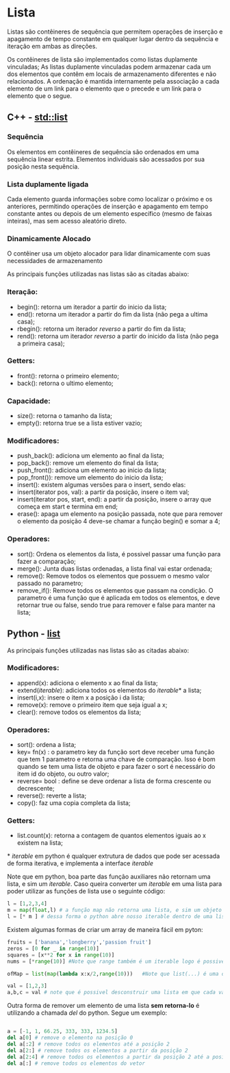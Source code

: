 # Lista

Listas são contêineres de sequência que permitem operações de inserção e apagamento de tempo constante em qualquer lugar dentro da sequência e iteração em ambas as direções.

Os contêineres de lista são implementados como listas duplamente vinculadas; As listas duplamente vinculadas podem armazenar cada um dos elementos que contêm em locais de armazenamento diferentes e não relacionados. A ordenação é mantida internamente pela associação a cada elemento de um link para o elemento que o precede e um link para o elemento que o segue.


## C++ - [std::list](https://cplusplus.com/reference/list/list/) 

### Sequência
Os elementos em contêineres de sequência são ordenados em uma sequência linear estrita. Elementos individuais são acessados por sua posição nesta sequência.
### Lista duplamente ligada
Cada elemento guarda informações sobre como localizar o próximo e os anteriores, permitindo operações de inserção e apagamento em tempo constante antes ou depois de um elemento específico (mesmo de faixas inteiras), mas sem acesso aleatório direto.
### Dinamicamente Alocado
O contêiner usa um objeto alocador para lidar dinamicamente com suas necessidades de armazenamento


As principais funções utilizadas nas listas são as citadas abaixo:
### Iteração:
- begin(): retorna um iterador a partir do inicio da lista; 
- end(): retorna um iterador a partir do fim da lista (não pega a ultima casa);
- rbegin(): retorna um iterador _reverso_ a partir do fim da lista; 
- rend(): retorna um iterador _reverso_ a partir do inicido da lista (não pega a primeira casa);

### Getters:
- front(): retorna o primeiro elemento;
- back(): retorna o ultimo elemento;

### Capacidade:
- size(): retorna o tamanho da lista;
- empty(): retorna true se a lista estiver vazio;

### Modificadores:
- push_back(): adiciona um elemento ao final da lista;
- pop_back(): remove um elemento do final da lista;
- push_front(): adiciona um elemento ao inicio da lista;
- pop_front()): remove um elemento do inicio da lista;
- insert(): existem algumas versões para o insert, sendo elas:
 - insert(iterator pos, val): a partir da posição, insere o item val;
 - insert(iterator pos, start, end): a partir da posição, insere o array que começa em start e termina em end;
- erase(): apaga um elemento na posição passada, note que para remover o elemento da posição 4 deve-se chamar a função begin() e somar a 4;

### Operadores:
- sort(): Ordena os elementos da lista, é possivel passar uma função para fazer a comparação;
- merge(): Junta duas listas ordenadas, a lista final vai estar ordenada;
- remove(): Remove todos os elementos que possuem o mesmo valor passado no parametro;
- remove_if(): Remove todos os elementos que passam na condição. O parametro é uma função que é aplicada em todos os elementos, e deve retornar true ou false, sendo true para remover e false para manter na lista;

## Python - [list](https://docs.python.org/3/tutorial/datastructures.html)


As principais funções utilizadas nas listas são as citadas abaixo:
### Modificadores:
- append(x): adiciona o elemento x ao final da lista;
- extend(_iterable_): adiciona todos os elementos do _iterable_* a lista;
- insert(i,x): insere o item x a posição i da lista;
- remove(x): remove o primeiro item que seja igual a x;
- clear(): remove todos os elementos da lista;


### Operadores:
- sort(): ordena a lista;
 - key= fn(x) : o parametro key da função sort deve receber uma função que tem 1 parametro e retorna uma chave de comparação. Isso é bom quando se tem uma lista de objeto e para fazer o sort é necessário do item id do objeto, ou outro valor;
 - reverse= bool : define se deve ordenar a lista de forma crescente ou decrescente; 
- reverse(): reverte a lista;
- copy(): faz uma copia completa da lista;


### Getters:
- list.count(x): retorna a contagem de quantos elementos iguais ao x existem na lista;


\* _iterable_ em python é qualquer extrutura de dados que pode ser acessada de forma iterativa, e implementa a interface _iterable_


Note que em python, boa parte das função auxiliares não retornam uma lista, e sim um _iterable_. Caso queira converter um _iterable_ em uma lista para poder utilizar as funções de lista use o seguinte código:

```python
l = [1,2,3,4]
m = map(float,l) # a função map não retorna uma lista, e sim um objeto que extende iterable
l = [* m ] # dessa forma o python abre nosso iterable dentro de uma lista
```

Existem algumas formas de criar um array de maneira fácil em pyton:

```python
fruits = ['banana','longberry','passion fruit']
zeros = [0 for _ in range(10)]
squares = [x**2 for x in range(10)]
nums = [*range(10)] #Note que range também é um iterable logo é possivel abri-lo dentro de uma lista

ofMap = list(map(lambda x:x/2,range(10)))   #Note que list(...) é uma outra forma de escrever [*...]

val = [1,2,3]
a,b,c = val # note que é possivel desconstruir uma lista em que cada valor vai para uma variavel, mas é necessário que a lista tenha a mesma quantidade de valores que as variaves que recebem o valor.

```

Outra forma de remover um elemento de uma lista **sem retorna-lo** é utilizando a chamada _del_ do python. Segue um exemplo:

```python

a = [-1, 1, 66.25, 333, 333, 1234.5]
del a[0] # remove o elemento na posição 0
del a[:2] # remove todos os elementos até a posição 2
del a[2:] # remove todos os elementos a partir da posição 2
del a[2:4] # remove todos os elementos a partir da posição 2 até a posição 4
del a[:] # remove todos os elementos do vetor
```
